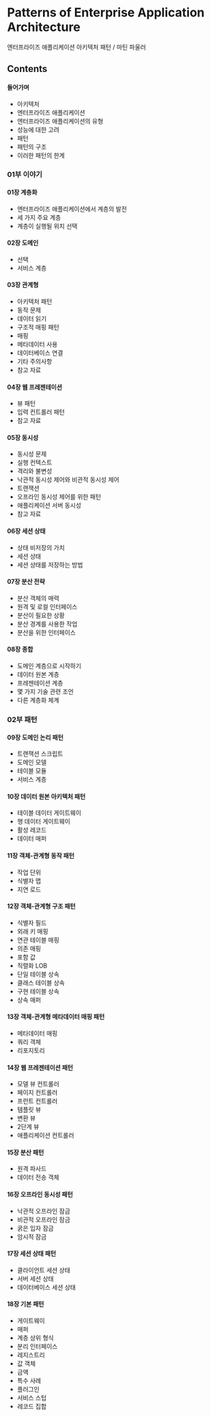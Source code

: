 # Patterns of Enterprise Application Architecture
엔터프라이즈 애플리케이션 아키텍처 패턴 / 마틴 파울러

## Contents

#### 들어가며
- 아키텍처
- 엔터프라이즈 애플리케이션
- 엔터프라이즈 애플리케이션의 유형
- 성능에 대한 고려
- 패턴
- 패턴의 구조
- 이러한 패턴의 한계

### 01부 이야기

#### 01장 계층화
- 엔터프라이즈 애플리케이션에서 계층의 발전
- 세 가지 주요 계층
- 계층이 실행될 위치 선택

#### 02장 도메인
- 선택
- 서비스 계층

#### 03장 관계형
- 아키텍처 패턴
- 동작 문제
- 데이터 읽기
- 구조적 매핑 패턴
- 매핑
- 메타데이터 사용
- 데이터베이스 연결
- 기타 주의사항
- 참고 자료

#### 04장 웹 프레젠테이션
- 뷰 패턴
- 입력 컨트롤러 패턴
- 참고 자료

#### 05장 동시성
- 동시성 문제
- 실행 컨텍스트
- 격리와 불변성
- 낙관적 동시성 제어와 비관적 동시성 제어
- 트랜잭션
- 오프라인 동시성 제어를 위한 패턴
- 애플리케이션 서버 동시성
- 참고 자료

#### 06장 세션 상태
- 상태 비저장의 가치
- 세션 상태
- 세션 상태를 저장하는 방법

#### 07장 분산 전략
- 분산 객체의 매력
- 원격 및 로컬 인터페이스
- 분산이 필요한 상황
- 분산 경계를 사용한 작업
- 분산을 위한 인터페이스

#### 08장 종합
- 도메인 계층으로 시작하기
- 데이터 원본 계층
- 프레젠테이션 계층
- 몇 가지 기술 관련 조언
- 다른 계층화 체계

### 02부 패턴

#### 09장 도메인 논리 패턴
- 트랜잭션 스크립트
- 도메인 모델
- 테이블 모듈
- 서비스 계층

#### 10장 데이터 원본 아키텍처 패턴
- 테이블 데이터 게이트웨이
- 행 데이터 게이트웨이
- 활성 레코드
- 데이터 매퍼

#### 11장 객체-관계형 동작 패턴
- 작업 단위
- 식별자 맵
- 지연 로드

#### 12장 객체-관계형 구조 패턴
- 식별자 필드
- 외래 키 매핑
- 연관 테이블 매핑
- 의존 매핑
- 포함 값
- 직렬화 LOB
- 단일 테이블 상속
- 클래스 테이블 상속
- 구현 테이블 상속
- 상속 매퍼

#### 13장 객체-관계형 메타데이터 매핑 패턴
- 메타데이터 매핑
- 쿼리 객체
- 리포지토리

#### 14장 웹 프레젠테이션 패턴
- 모델 뷰 컨트롤러
- 페이지 컨트롤러
- 프런트 컨트롤러
- 템플릿 뷰
- 변환 뷰
- 2단계 뷰
- 애플리케이션 컨트롤러

#### 15장 분산 패턴
- 원격 파사드
- 데이터 전송 객체

#### 16장 오프라인 동시성 패턴
- 낙관적 오프라인 잠금
- 비관적 오프라인 잠금
- 굵은 입자 잠금
- 암시적 잠금

#### 17장 세션 상태 패턴
- 클라이언트 세션 상태
- 서버 세션 상태
- 데이터베이스 세션 상태

#### 18장 기본 패턴
- 게이트웨이
- 매퍼
- 계층 상위 형식
- 분리 인터페이스
- 레지스트리
- 값 객체
- 금액
- 특수 사례
- 플러그인
- 서비스 스텁
- 레코드 집합
